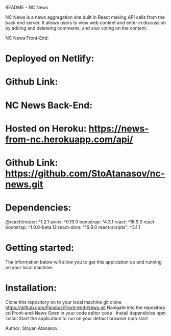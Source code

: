 README - NC News

NC News is a news aggregation site built in React making API calls from the back end server. It allows users to view web content and enter in discussion by adding and deleteing comments, and also voting on the content.

NC News Front-End:
# Deployed on Netlify: 
# Github Link: 

# NC News Back-End:
# Hosted on Heroku: https://news-from-nc.herokuapp.com/api/
# Github Link: https://github.com/StoAtanasov/nc-news.git

# Dependencies:

@reach/router: ^1.2.1
axios: ^0.19.0
bootstrap: ^4.3.1
react: ^16.9.0
react-bootstrap: ^1.0.0-beta.12
react-dom: ^16.9.0
react-scripts": ^3.1.1

# Getting started:

The information below will allow you to get this application up and running on your local machine.

# Installation:

Clone this repository on to your local machine
git clone https://github.com/Pandius/Front-end-News.git
Navigate into the repository
cd Front-end-News
Open in your code editor
code .
Install dependicies
npm install
Start the application to run on your default browser
npm start

Author:
Stoyan Atanasov

